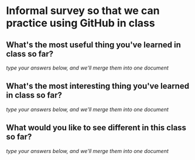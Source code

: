 # Informal survey so that we can practice using GitHub in class

## What's the most useful thing you've learned in class so far?
_type your answers below, and we'll merge them into one document_


## What's the most interesting thing you've learned in class so far? 
_type your answers below, and we'll merge them into one document_


## What would you like to see different in this class so far?
_type your answers below, and we'll merge them into one document_